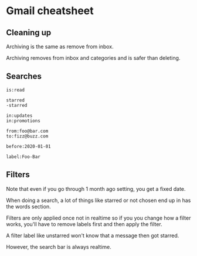# Gmail cheatsheet

## Cleaning up

Archiving is the same as remove from inbox.

Archiving removes from inbox and categories and is safer than deleting.


## Searches

```
is:read
```

```
starred
-starred
```

```
in:updates
in:promotions 
```

```
from:foo@bar.com
to:fizz@buzz.com
```

```
before:2020-01-01
```

```
label:Foo-Bar
```

## Filters

Note that even if you go through 1 month ago setting, you get a fixed date.

When doing a search, a lot of things like starred or not chosen end up in has the words section.

Filters are only applied once not in realtime so if you you change how a filter works, you'll have to remove labels first and then apply the filter.

A filter label like unstarred won't know that a message then got starred.

However, the search bar is always realtime.
<!--stackedit_data:
eyJoaXN0b3J5IjpbLTg5ODA0ODQyNl19
-->